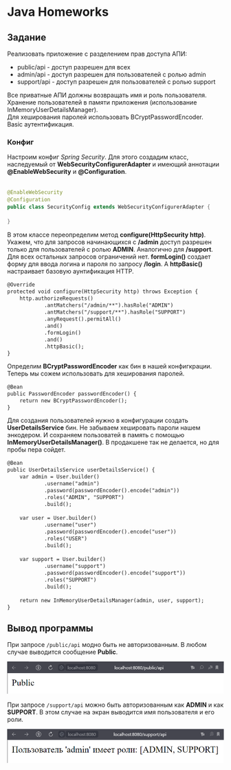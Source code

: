 # Java Homeworks

## Задание

Реализовать приложение с разделением прав доступа АПИ:

- public/api - доступ разрешен для всех
- admin/api - доступ разрешен для пользователей с ролью admin
- support/api - доступ разрешен для пользователей с ролью support

Все приватные АПИ должны возвращать имя и роль пользователя.    
Хранение пользователей в памяти приложения (использование InMemoryUserDetailsManager).  
Для хеширования паролей использовать BCryptPasswordEncoder.     
Basic аутентификация.

### Конфиг

Настроим конфиг _Spring Security_. Для этого создадим класс, наследуемый от **WebSecurityConfigurerAdapter**
и имеющий аннотации **@EnableWebSecurity** и **@Configuration**.

```java

@EnableWebSecurity
@Configuration
public class SecurityConfig extends WebSecurityConfigurerAdapter {

}
```

В этом классе переопределим метод **configure(HttpSecurity http)**. Укажем, что для запросов начинающихся с **/admin**
доступ разрешен только для пользователей с ролью **ADMIN**. Аналогично для **/support**. Для всех остальных запросов
ограничений нет. **formLogin()** создает форму для ввода логина и пароля по запросу **/login**. А **httpBasic()**
настраивает базовую аунтификация HTTP.

```
@Override
protected void configure(HttpSecurity http) throws Exception {
    http.authorizeRequests()
            .antMatchers("/admin/**").hasRole("ADMIN")
            .antMatchers("/support/**").hasRole("SUPPORT")
            .anyRequest().permitAll()
            .and()
            .formLogin()
            .and()
            .httpBasic();
}
```

Определим **BCryptPasswordEncoder** как бин в нашей конфигкрации. Теперь мы сожем использовать для хеширования паролей.

```
@Bean
public PasswordEncoder passwordEncoder() {
    return new BCryptPasswordEncoder();
}
```

Для создания пользователей нужно в конфигурации создать **UserDetailsService** бин. Не забываем хешировать пароли нашем
энкодером. И сохраняем пользоватей в память с помощью **InMemoryUserDetailsManager()**. В продакшене так не делается, но
для пробы пера сойдет.

```
@Bean
public UserDetailsService userDetailsService() {
    var admin = User.builder()
            .username("admin")
            .password(passwordEncoder().encode("admin"))
            .roles("ADMIN", "SUPPORT")
            .build();

    var user = User.builder()
            .username("user")
            .password(passwordEncoder().encode("user"))
            .roles("USER")
            .build();

    var support = User.builder()
            .username("support")
            .password(passwordEncoder().encode("support"))
            .roles("SUPPORT")
            .build();

    return new InMemoryUserDetailsManager(admin, user, support);
}
```

## Вывод программы

При запросе ```/public/api``` модно быть не авторизованным. В любом случае выводится сообщение **Public**.

![public-api](public-api.png)

При запросе ```/support/api``` можно быть авторизованным как **ADMIN** и как **SUPPORT**. В этом случае на экран
выводится имя пользователя и его роли.

![support-api](support-api.png)